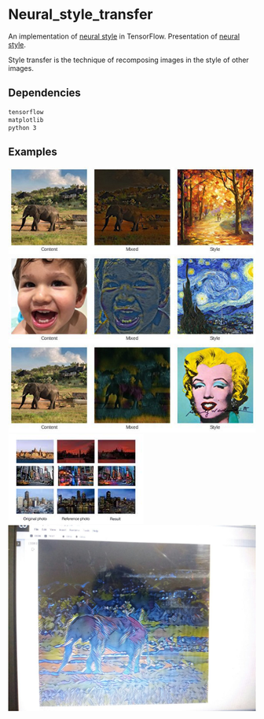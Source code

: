 # Neural_style_transfer
An implementation of [neural style][paper] in TensorFlow.
Presentation of [neural style][ppt].

Style transfer is the technique of recomposing images in the style of other images.
## Dependencies

    tensorflow
    matplotlib
    python 3
    
## Examples
  ![](./output/output1.jpg) </br>
  ![](./output/output2.jpg) </br>
  ![](./output/output3.jpg) </br>
  ![](./image.jpeg) </br>
  ![](./output/output4.jpg) </br>
  


[paper]: http://arxiv.org/pdf/1508.06576v2.pdf
[ppt]: https://docs.google.com/presentation/d/1Rs_saCe34Qdvh1XzIGdLpRavNaartBZHIy3VcZCDTBs/edit?usp=sharing

